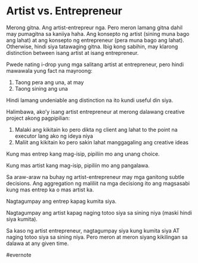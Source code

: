 # Artist vs. Entrepreneur

Merong gitna. Ang artist-entrepreur nga. Pero meron lamang gitna dahil may pumagitna sa kaniiya haha. Ang konsepto ng artist (sining muna bago ang lahat) at ang konsepto ng entrepreneur (pera muna bago ang lahat). Otherwise, hindi siya tatawaging gitna. Ibig kong sabihin, may klarong distinction between isang artist at isang entrepreneur.

Pwede nating i-drop yung mga salitang artist at entrepreneur, pero hindi mawawala yung fact na mayroong:

1. Taong pera ang una, at may
2. Taong sining ang una

Hindi lamang undeniable ang distinction na ito kundi useful din siya.

Halimbawa, ako’y isang artist entrepreneur at merong dalawang creative project akong pagpipilian:

1. Malaki ang kikitain ko pero dikta ng client ang lahat to the point na executor lang ako ng ideya niya
2. Maliit ang kikitain ko pero sakin lahat manggagaling ang creative ideas

Kung mas entrep kang mag-isip, pipiliin mo ang unang choice.

Kung mas artist kang mag-isip, pipiliin mo ang pangalawa.

Sa araw-araw na buhay ng artist-entrepreneur may mga ganitong subtle decisions. Ang aggregation ng maliliit na mga decisiong ito ang magsasabi kung mas entrep ka o mas artist ka.

Nagtagumpay ang entrep kapag kumita siya.

Nagtagumpay ang artist kapag naging totoo siya sa sining niya (maski hindi siya kumita).

Sa kaso ng artist entrepreneur, nagtagumpay siya kung kumita siya AT naging totoo siya sa sining niya. Pero meron at meron siyang kikilingan sa dalawa at any given time.

\#evernote

